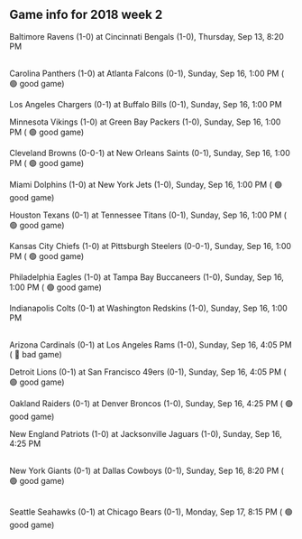 ## Game info for 2018 week 2
Baltimore Ravens (1-0) at Cincinnati Bengals (1-0), Thursday, Sep 13, 8:20 PM

<br/>Carolina Panthers (1-0) at Atlanta Falcons (0-1), Sunday, Sep 16, 1:00 PM (	:green_circle: good game)

Los Angeles Chargers (0-1) at Buffalo Bills (0-1), Sunday, Sep 16, 1:00 PM

Minnesota Vikings (1-0) at Green Bay Packers (1-0), Sunday, Sep 16, 1:00 PM (	:green_circle: good game)

Cleveland Browns (0-0-1) at New Orleans Saints (0-1), Sunday, Sep 16, 1:00 PM (	:green_circle: good game)

Miami Dolphins (1-0) at New York Jets (1-0), Sunday, Sep 16, 1:00 PM (	:green_circle: good game)

Houston Texans (0-1) at Tennessee Titans (0-1), Sunday, Sep 16, 1:00 PM (	:green_circle: good game)

Kansas City Chiefs (1-0) at Pittsburgh Steelers (0-0-1), Sunday, Sep 16, 1:00 PM (	:green_circle: good game)

Philadelphia Eagles (1-0) at Tampa Bay Buccaneers (1-0), Sunday, Sep 16, 1:00 PM (	:green_circle: good game)

Indianapolis Colts (0-1) at Washington Redskins (1-0), Sunday, Sep 16, 1:00 PM

<br/>Arizona Cardinals (0-1) at Los Angeles Rams (1-0), Sunday, Sep 16, 4:05 PM (	:red_circle: bad game)

Detroit Lions (0-1) at San Francisco 49ers (0-1), Sunday, Sep 16, 4:05 PM (	:green_circle: good game)

Oakland Raiders (0-1) at Denver Broncos (1-0), Sunday, Sep 16, 4:25 PM (	:green_circle: good game)

New England Patriots (1-0) at Jacksonville Jaguars (1-0), Sunday, Sep 16, 4:25 PM

<br/>New York Giants (0-1) at Dallas Cowboys (0-1), Sunday, Sep 16, 8:20 PM (	:green_circle: good game)

<br/>Seattle Seahawks (0-1) at Chicago Bears (0-1), Monday, Sep 17, 8:15 PM (	:green_circle: good game)

